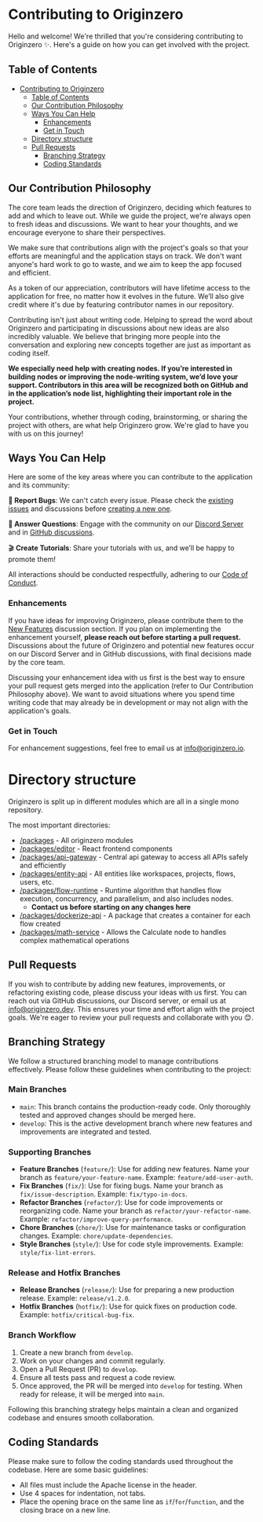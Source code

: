 # Contributing to Originzero

Hello and welcome! We're thrilled that you're considering contributing to Originzero ✨. Here's a guide on how you can get involved with the project.

## Table of Contents

- [Contributing to Originzero](#contributing-to-originzero)
  - [Table of Contents](#table-of-contents)
  - [Our Contribution Philosophy](#our-contribution-philosophy)
  - [Ways You Can Help](#ways-you-can-help)
    - [Enhancements](#enhancements)
    - [Get in Touch](#get-in-touch)
  - [Directory structure](#directory-structure)
  - [Pull Requests](#pull-requests)
    - [Branching Strategy](#branching-strategy)
    - [Coding Standards](#coding-standards)

## Our Contribution Philosophy

The core team leads the direction of Originzero, deciding which features to add and which to leave out. While we guide the project, we're always open to fresh ideas and discussions. We want to hear your thoughts, and we encourage everyone to share their perspectives.

We make sure that contributions align with the project's goals so that your efforts are meaningful and the application stays on track. We don't want anyone's hard work to go to waste, and we aim to keep the app focused and efficient.

As a token of our appreciation, contributors will have lifetime access to the application for free, no matter how it evolves in the future. We’ll also give credit where it's due by featuring contributor names in our repository.

Contributing isn't just about writing code. Helping to spread the word about Originzero and participating in discussions about new ideas are also incredibly valuable. We believe that bringing more people into the conversation and exploring new concepts together are just as important as coding itself.

**We especially need help with creating nodes. If you’re interested in building nodes or improving the node-writing system, we’d love your support. Contributors in this area will be recognized both on GitHub and in the application’s node list, highlighting their important role in the project.**

Your contributions, whether through coding, brainstorming, or sharing the project with others, are what help Originzero grow. We're glad to have you with us on this journey!

## Ways You Can Help

Here are some of the key areas where you can contribute to the application and its community:

**🐛 Report Bugs**: We can't catch every issue. Please check the [existing issues](https://github.com/originzero-io/originzero/issues) and discussions before [creating a new one](https://github.com/originzero-io/originzero/issues/new/choose).

**💬 Answer Questions**: Engage with the community on our [Discord Server](https://discord.gg/VyQD9QAq) and in [GitHub discussions](https://github.com/orgs/originzero-io/discussions).

🎬 **Create Tutorials**: Share your tutorials with us, and we’ll be happy to promote them!

All interactions should be conducted respectfully, adhering to our [Code of Conduct](https://github.com/originzero-io/originzero/blob/main/CODE_OF_CONDUCT.md).

### Enhancements

If you have ideas for improving Originzero, please contribute them to the [New Features](https://github.com/orgs/originzero-io/discussions/categories/new-features) discussion section. If you plan on implementing the enhancement yourself, **please reach out before starting a pull request.** Discussions about the future of Originzero and potential new features occur on our Discord Server and in GitHub discussions, with final decisions made by the core team.

Discussing your enhancement idea with us first is the best way to ensure your pull request gets merged into the application (refer to Our Contribution Philosophy above). We want to avoid situations where you spend time writing code that may already be in development or may not align with the application's goals.

### Get in Touch

For enhancement suggestions, feel free to email us at info@originzero.io.

# Directory structure

Originzero is split up in different modules which are all in a single mono repository.

The most important directories:

- [/packages](/packages) - All originzero modules
- [/packages/editor](/packages/editor) - React frontend components
- [/packages/api-gateway](/packages/api-gateway) - Central api gateway to access all APIs safely and efficiently
- [/packages/entity-api](/packages/entity-api) - All entities like workspaces, projects, flows, users, etc.
- [/packages/flow-runtime](/packages/flow-runtime) - Runtime algorithm that handles flow execution, concurrency, and parallelism, and also includes nodes.
  - **Contact us before starting on any changes here**
- [/packages/dockerize-api](/packages/dockerize-api) - A package that creates a container for each flow created
- [/packages/math-service](/packages/math-service) - Allows the Calculate node to handles complex mathematical operations

## Pull Requests

If you wish to contribute by adding new features, improvements, or refactoring existing code, please discuss your ideas with us first. You can reach out via GitHub discussions, our Discord server, or email us at info@originzero.dev. This ensures your time and effort align with the project goals. We're eager to review your pull requests and collaborate with you 😊.

## Branching Strategy

We follow a structured branching model to manage contributions effectively. Please follow these guidelines when contributing to the project:

### Main Branches

- `main`: This branch contains the production-ready code. Only thoroughly tested and approved changes should be merged here.
- `develop`: This is the active development branch where new features and improvements are integrated and tested.

### Supporting Branches

- **Feature Branches** (`feature/`): Use for adding new features. Name your branch as `feature/your-feature-name`. Example: `feature/add-user-auth`.
- **Fix Branches** (`fix/`): Use for fixing bugs. Name your branch as `fix/issue-description`. Example: `fix/typo-in-docs`.
- **Refactor Branches** (`refactor/`): Use for code improvements or reorganizing code. Name your branch as `refactor/your-refactor-name`. Example: `refactor/improve-query-performance`.
- **Chore Branches** (`chore/`): Use for maintenance tasks or configuration changes. Example: `chore/update-dependencies`.
- **Style Branches** (`style/`): Use for code style improvements. Example: `style/fix-lint-errors`.

### Release and Hotfix Branches

- **Release Branches** (`release/`): Use for preparing a new production release. Example: `release/v1.2.0`.
- **Hotfix Branches** (`hotfix/`): Use for quick fixes on production code. Example: `hotfix/critical-bug-fix`.

### Branch Workflow

1. Create a new branch from `develop`.
2. Work on your changes and commit regularly.
3. Open a Pull Request (PR) to `develop`.
4. Ensure all tests pass and request a code review.
5. Once approved, the PR will be merged into `develop` for testing. When ready for release, it will be merged into `main`.

Following this branching strategy helps maintain a clean and organized codebase and ensures smooth collaboration.

## Coding Standards

Please make sure to follow the coding standards used throughout the codebase. Here are some basic guidelines:

- All files must include the Apache license in the header.
- Use 4 spaces for indentation, not tabs.
- Place the opening brace on the same line as `if`/`for`/`function`, and the closing brace on a new line.
